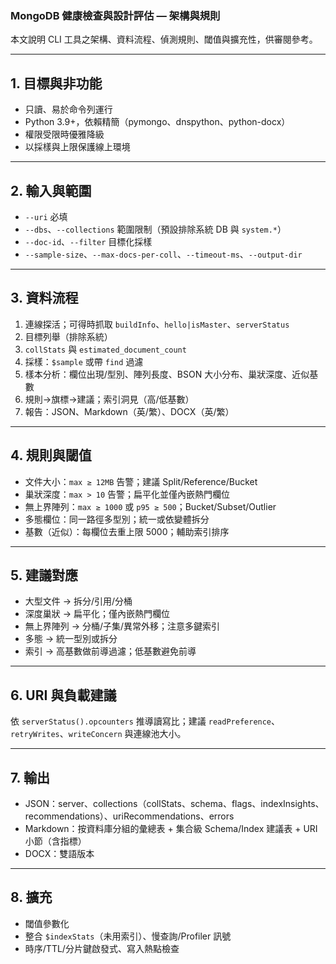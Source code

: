 ### MongoDB 健康檢查與設計評估 — 架構與規則

本文說明 CLI 工具之架構、資料流程、偵測規則、閾值與擴充性，供審閱參考。

---

## 1. 目標與非功能

- 只讀、易於命令列運行
- Python 3.9+，依賴精簡（pymongo、dnspython、python-docx）
- 權限受限時優雅降級
- 以採樣與上限保護線上環境

---

## 2. 輸入與範圍

- `--uri` 必填
- `--dbs`、`--collections` 範圍限制（預設排除系統 DB 與 `system.*`）
- `--doc-id`、`--filter` 目標化採樣
- `--sample-size`、`--max-docs-per-coll`、`--timeout-ms`、`--output-dir`

---

## 3. 資料流程

1) 連線探活；可得時抓取 `buildInfo`、`hello|isMaster`、`serverStatus`
2) 目標列舉（排除系統）
3) `collStats` 與 `estimated_document_count`
4) 採樣：`$sample` 或帶 `find` 過濾
5) 樣本分析：欄位出現/型別、陣列長度、BSON 大小分布、巢狀深度、近似基數
6) 規則→旗標→建議；索引洞見（高/低基數）
7) 報告：JSON、Markdown（英/繁）、DOCX（英/繁）

---

## 4. 規則與閾值

- 文件大小：`max ≥ 12MB` 告警；建議 Split/Reference/Bucket
- 巢狀深度：`max > 10` 告警；扁平化並僅內嵌熱門欄位
- 無上界陣列：`max ≥ 1000` 或 `p95 ≥ 500`；Bucket/Subset/Outlier
- 多態欄位：同一路徑多型別；統一或依變體拆分
- 基數（近似）：每欄位去重上限 5000；輔助索引排序

---

## 5. 建議對應

- 大型文件 → 拆分/引用/分桶
- 深度巢狀 → 扁平化；僅內嵌熱門欄位
- 無上界陣列 → 分桶/子集/異常外移；注意多鍵索引
- 多態 → 統一型別或拆分
- 索引 → 高基數做前導過濾；低基數避免前導

---

## 6. URI 與負載建議

依 `serverStatus().opcounters` 推導讀寫比；建議 `readPreference`、`retryWrites`、`writeConcern` 與連線池大小。

---

## 7. 輸出

- JSON：server、collections（collStats、schema、flags、indexInsights、recommendations）、uriRecommendations、errors
- Markdown：按資料庫分組的彙總表 + 集合級 Schema/Index 建議表 + URI 小節（含指標）
- DOCX：雙語版本

---

## 8. 擴充

- 閾值參數化
- 整合 `$indexStats`（未用索引）、慢查詢/Profiler 訊號
- 時序/TTL/分片鍵啟發式、寫入熱點檢查


